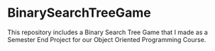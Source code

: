 # BinarySearchTreeGame
This repository includes a Binary Search Tree Game that I made as a Semester End Project for our Object Oriented Programming Course.

